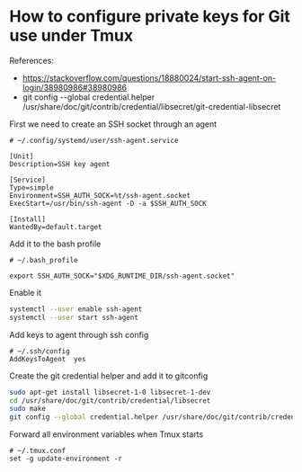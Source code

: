 # How to configure private keys for Git use under Tmux

References:
* https://stackoverflow.com/questions/18880024/start-ssh-agent-on-login/38980986#38980986
* git config --global credential.helper /usr/share/doc/git/contrib/credential/libsecret/git-credential-libsecret

First we need to create an SSH socket through an agent


```
# ~/.config/systemd/user/ssh-agent.service

[Unit]
Description=SSH key agent

[Service]
Type=simple
Environment=SSH_AUTH_SOCK=%t/ssh-agent.socket
ExecStart=/usr/bin/ssh-agent -D -a $SSH_AUTH_SOCK

[Install]
WantedBy=default.target
```

Add it to the bash profile

```
# ~/.bash_profile 

export SSH_AUTH_SOCK="$XDG_RUNTIME_DIR/ssh-agent.socket"
```

Enable it
```bash
systemctl --user enable ssh-agent
systemctl --user start ssh-agent
```


Add keys to agent through ssh config
```
# ~/.ssh/config
AddKeysToAgent  yes
```

Create the git credential helper and add it to gitconfig

```bash
sudo apt-get install libsecret-1-0 libsecret-1-dev
cd /usr/share/doc/git/contrib/credential/libsecret
sudo make
git config --global credential.helper /usr/share/doc/git/contrib/credential/libsecret/git-credential-libsecret
```

Forward all environment variables when Tmux starts

```
# ~/.tmux.conf
set -g update-environment -r
```
